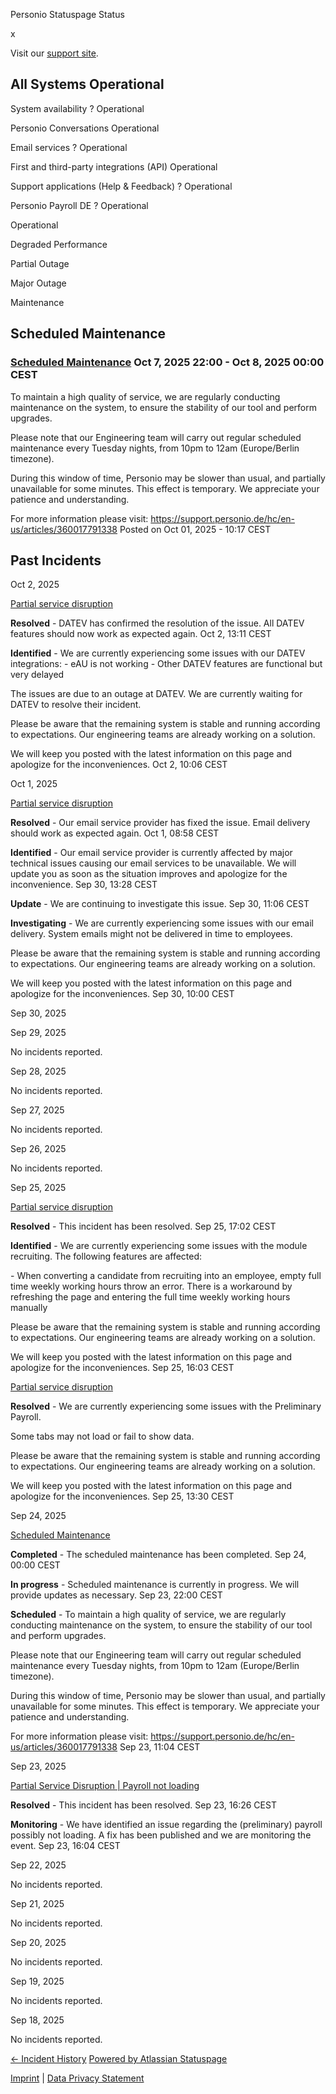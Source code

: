 Personio Statuspage Status

[](https://www.personio.de/)

[](https://status.personio.de/#)

[](https://status.personio.de/#updates-dropdown-support)  x

 Visit our [support site](https://support.personio.de/hc/en-us).

 All Systems Operational
----------

 System availability ?  Operational

 Personio Conversations  Operational

 Email services ?  Operational

 First and third-party integrations (API)  Operational

 Support applications (Help & Feedback) ?  Operational

 Personio Payroll DE ?  Operational

 Operational

 Degraded Performance

 Partial Outage

 Major Outage

 Maintenance

Scheduled Maintenance
----------

### [Scheduled Maintenance](https://status.personio.de/incidents/m9rn9njd2b8s)  Oct  7, 2025 22:00 - Oct  8, 2025 00:00 CEST  ###

To maintain a high quality of service, we are regularly conducting maintenance on the system, to ensure the stability of our tool and perform upgrades.

Please note that our Engineering team will carry out regular scheduled maintenance every Tuesday nights, from 10pm to 12am (Europe/Berlin timezone).

During this window of time, Personio may be slower than usual, and partially unavailable for some minutes. This effect is temporary. We appreciate your patience and understanding.

For more information please visit: <https://support.personio.de/hc/en-us/articles/360017791338>
Posted on Oct 01, 2025 - 10:17 CEST

Past Incidents
----------

Oct  2, 2025

[Partial service disruption](https://status.personio.de/incidents/5xkgb95q5w50)

**Resolved** - DATEV has confirmed the resolution of the issue. All DATEV features should now work as expected again.
 Oct  2, 13:11 CEST

**Identified** - We are currently experiencing some issues with our DATEV integrations:
\- eAU is not working
\- Other DATEV features are functional but very delayed

The issues are due to an outage at DATEV. We are currently waiting for DATEV to resolve their incident.

Please be aware that the remaining system is stable and running according to expectations. Our engineering teams are already working on a solution.

We will keep you posted with the latest information on this page and apologize for the inconveniences.
 Oct  2, 10:06 CEST

Oct  1, 2025

[Partial service disruption](https://status.personio.de/incidents/91hmsgzxlplj)

**Resolved** - Our email service provider has fixed the issue. Email delivery should work as expected again.
 Oct  1, 08:58 CEST

**Identified** - Our email service provider is currently affected by major technical issues causing our email services to be unavailable.
We will update you as soon as the situation improves and apologize for the inconvenience.
 Sep 30, 13:28 CEST

**Update** - We are continuing to investigate this issue.
 Sep 30, 11:06 CEST

**Investigating** - We are currently experiencing some issues with our email delivery. System emails might not be delivered in time to employees.

Please be aware that the remaining system is stable and running according to expectations. Our engineering teams are already working on a solution.

We will keep you posted with the latest information on this page and apologize for the inconveniences.
 Sep 30, 10:00 CEST

Sep 30, 2025

Sep 29, 2025

No incidents reported.

Sep 28, 2025

No incidents reported.

Sep 27, 2025

No incidents reported.

Sep 26, 2025

No incidents reported.

Sep 25, 2025

[Partial service disruption](https://status.personio.de/incidents/53h8c9xcbvbv)

**Resolved** - This incident has been resolved.
 Sep 25, 17:02 CEST

**Identified** - We are currently experiencing some issues with the module recruiting. The following features are affected:

\- When converting a candidate from recruiting into an employee, empty full time weekly working hours throw an error. There is a workaround by refreshing the page and entering the full time weekly working hours manually

Please be aware that the remaining system is stable and running according to expectations. Our engineering teams are already working on a solution.

We will keep you posted with the latest information on this page and apologize for the inconveniences.
 Sep 25, 16:03 CEST

[Partial service disruption](https://status.personio.de/incidents/c8ylwvtxwjmt)

**Resolved** - We are currently experiencing some issues with the Preliminary Payroll.

Some tabs may not load or fail to show data.

Please be aware that the remaining system is stable and running according to expectations. Our engineering teams are already working on a solution.

We will keep you posted with the latest information on this page and apologize for the inconveniences.
 Sep 25, 13:30 CEST

Sep 24, 2025

[Scheduled Maintenance](https://status.personio.de/incidents/0kccrwnyfsjw)

**Completed** - The scheduled maintenance has been completed.
 Sep 24, 00:00 CEST

**In progress** - Scheduled maintenance is currently in progress. We will provide updates as necessary.
 Sep 23, 22:00 CEST

**Scheduled** - To maintain a high quality of service, we are regularly conducting maintenance on the system, to ensure the stability of our tool and perform upgrades.

Please note that our Engineering team will carry out regular scheduled maintenance every Tuesday nights, from 10pm to 12am (Europe/Berlin timezone).

During this window of time, Personio may be slower than usual, and partially unavailable for some minutes. This effect is temporary. We appreciate your patience and understanding.

For more information please visit: <https://support.personio.de/hc/en-us/articles/360017791338>
 Sep 23, 11:04 CEST

Sep 23, 2025

[Partial Service Disruption | Payroll not loading](https://status.personio.de/incidents/791kzvhm27nk)

**Resolved** - This incident has been resolved.
 Sep 23, 16:26 CEST

**Monitoring** - We have identified an issue regarding the (preliminary) payroll possibly not loading. A fix has been published and we are monitoring the event.
 Sep 23, 16:04 CEST

Sep 22, 2025

No incidents reported.

Sep 21, 2025

No incidents reported.

Sep 20, 2025

No incidents reported.

Sep 19, 2025

No incidents reported.

Sep 18, 2025

No incidents reported.

[← Incident History](https://status.personio.de/history) [Powered by Atlassian Statuspage](https://www.atlassian.com/software/statuspage?utm_campaign=status.personio.de&utm_content=SP-notifications&utm_medium=powered-by&utm_source=inapp)

[Imprint](https://www.personio.de/impressum/) | [Data Privacy Statement](https://www.personio.de/datenschutzerklaerung/)
